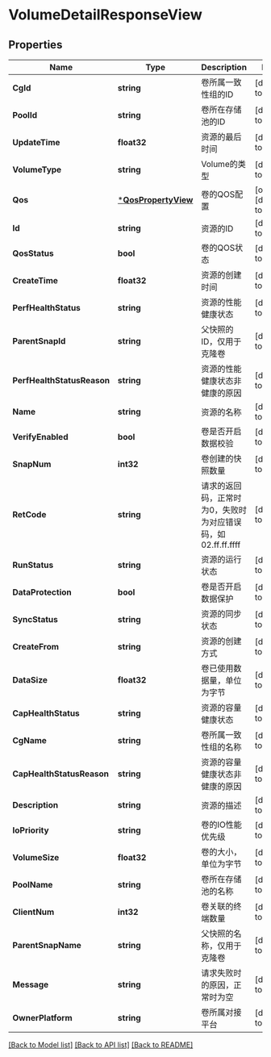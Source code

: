 # VolumeDetailResponseView

## Properties
Name | Type | Description | Notes
------------ | ------------- | ------------- | -------------
**CgId** | **string** | 卷所属一致性组的ID | [default to null]
**PoolId** | **string** | 卷所在存储池的ID | [default to null]
**UpdateTime** | **float32** | 资源的最后时间 | [default to null]
**VolumeType** | **string** | Volume的类型 | [default to null]
**Qos** | [***QosPropertyView**](QOSPropertyView.md) | 卷的QOS配置 | [optional] [default to null]
**Id** | **string** | 资源的ID | [default to null]
**QosStatus** | **bool** | 卷的QOS状态 | [default to null]
**CreateTime** | **float32** | 资源的创建时间 | [default to null]
**PerfHealthStatus** | **string** | 资源的性能健康状态 | [default to null]
**ParentSnapId** | **string** | 父快照的ID，仅用于克隆卷 | [default to null]
**PerfHealthStatusReason** | **string** | 资源的性能健康状态非健康的原因 | [default to null]
**Name** | **string** | 资源的名称 | [default to null]
**VerifyEnabled** | **bool** | 卷是否开启数据校验 | [default to null]
**SnapNum** | **int32** | 卷创建的快照数量 | [default to null]
**RetCode** | **string** | 请求的返回码，正常时为0，失败时为对应错误码，如02.ff.ff.ffff | [default to null]
**RunStatus** | **string** | 资源的运行状态 | [default to null]
**DataProtection** | **bool** | 卷是否开启数据保护 | [default to null]
**SyncStatus** | **string** | 资源的同步状态 | [default to null]
**CreateFrom** | **string** | 资源的创建方式 | [default to null]
**DataSize** | **float32** | 卷已使用数据量，单位为字节 | [default to null]
**CapHealthStatus** | **string** | 资源的容量健康状态 | [default to null]
**CgName** | **string** | 卷所属一致性组的名称 | [default to null]
**CapHealthStatusReason** | **string** | 资源的容量健康状态非健康的原因 | [default to null]
**Description** | **string** | 资源的描述 | [default to null]
**IoPriority** | **string** | 卷的IO性能优先级 | [default to null]
**VolumeSize** | **float32** | 卷的大小，单位为字节 | [default to null]
**PoolName** | **string** | 卷所在存储池的名称 | [default to null]
**ClientNum** | **int32** | 卷关联的终端数量 | [default to null]
**ParentSnapName** | **string** | 父快照的名称，仅用于克隆卷 | [default to null]
**Message** | **string** | 请求失败时的原因，正常时为空 | [default to null]
**OwnerPlatform** | **string** | 卷所属对接平台 | [default to null]

[[Back to Model list]](../README.md#documentation-for-models) [[Back to API list]](../README.md#documentation-for-api-endpoints) [[Back to README]](../README.md)


